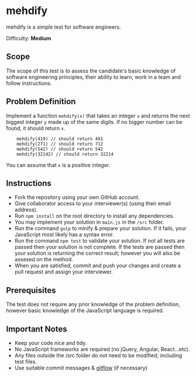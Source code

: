 # mehdify

mehdify is a simple test for software engineers.

Difficulty: **Medium**

## Scope
The scope of this test is to assess the candidate's basic knowledge of software engineering principles, their ability to learn, work in a team and follow instructions.

## Problem Definition
Implement a function `mehdify(x)` that takes an integer `x` and returns the next biggest integer `y` made up of the same digits. If no bigger number can be found, it should return `x`.

```
	mehdify(419) // should return 491
	mehdify(271) // should return 712
	mehdify(542) // should return 542
	mehdify(32142) // should return 32214
```

You can assume that `x` is a positive integer.

## Instructions
- Fork the repository using your own GitHub account.
- Give collaborator access to your interviewer(s) (using their email address).
- Run `npm install` on the root directory to install any dependencies.
- You may implement your solution in `main.js` in the `/src` folder.
- Run the command `gulp` to minify & prepare your solution. If it fails, your JavaScript most likely has a syntax error.
- Run the command `npm test` to validate your solution. If not all tests are passed then your solution is not complete. If the tests are passed then your solution is returning the correct result; however you will also be assesed on the method.
- When you are satisfied, commit and push your changes and create a pull request and assign your interviewer.

## Prerequisites
The test does not require any prior knowledge of the problem definition, however basic knowledge of the JavaScript language is required.

## Important Notes
- Keep your code nice and tidy.
- No JavaScript frameworks are required (no jQuery, Angular, React...etc).
- Any files outside the /src folder do *not* need to be modified; including test files.
- Use suitable commit messages & [gitflow](http://nvie.com/posts/a-successful-git-branching-model/) (if necessary)
